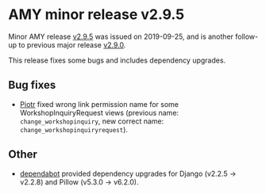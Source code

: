 # AMY minor release v2.9.5

Minor AMY release [v2.9.5][] was issued on 2019-09-25, and is another follow-up
to previous major release [v2.9.0][].

This release fixes some bugs and includes dependency upgrades.


## Bug fixes

* [Piotr][] fixed wrong link permission name for some WorkshopInquiryRequest
  views (previous name: `change_workshopinquiry`, new correct name:
  `change_workshopinquiryrequest`).

## Other

* [dependabot][] provided dependency upgrades for Django (v2.2.5 -> v2.2.8)
  and Pillow (v5.3.0 -> v6.2.0).


[v2.9.0]: https://github.com/swcarpentry/amy/milestone/60
[v2.9.5]: https://github.com/carpentries/amy/milestone/66
[Piotr]: https://github.com/pbanaszkiewicz
[dependabot]: https://help.github.com/en/github/managing-security-vulnerabilities/configuring-automated-security-updates
